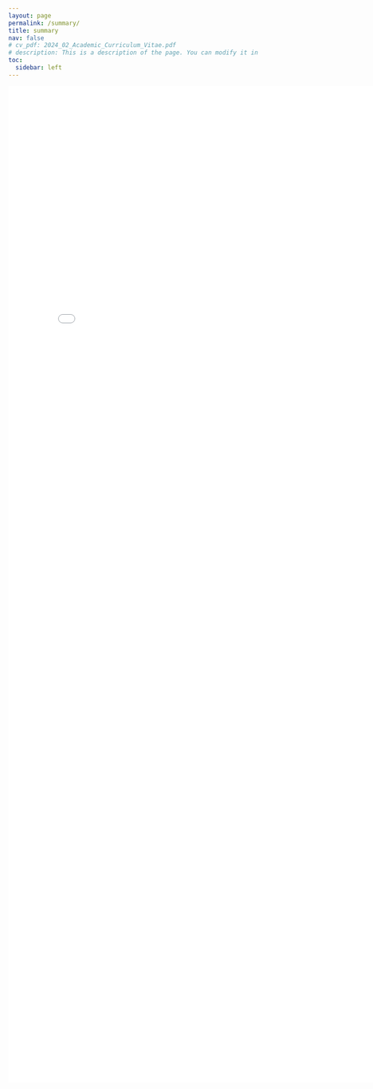 ```yaml
---
layout: page
permalink: /summary/
title: summary
nav: false
# cv_pdf: 2024_02_Academic_Curriculum_Vitae.pdf
# description: This is a description of the page. You can modify it in '_pages/cv.md'. You can also change or remove the top pdf download button.
toc:
  sidebar: left
---
```


<embed src="../assets/pdf/2024_03_Academic_CV.pdf" type="application/pdf" width="800" height="2000">
